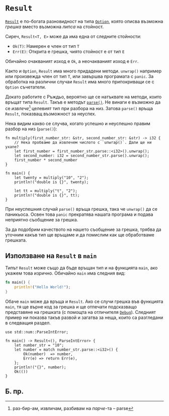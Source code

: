 # `Result`

[`Result`][result] е по-богата разновидност на типа [`Option`][option], която
описва възможна *грешка* вместо възможна *липса* на стойност.

Сиреч, `Result<T, E>` може да има една от следните стойности:

* `Ok(T)`: Намерен е член от тип `T`
* `Err(E)`: Открита е грешка, чиято стойност е от тип `E`

Обичайно очакваният изход е `Ok`, а неочакваният изход е `Err`.

Както и `Option`, `Result` има много придадени методи. `unwrap()` например или
произвежда член от тип `T`, или завършва програмата с `panic`. За обработка на
различни случаи `Result` има много припокриващи се с `Option` съчетатели.

Докато работите с Ръждьо, вероятно ще се натъквате на методи, които връщат типа
`Result`. Такъв е методът [`parse()`][parse]. Не винаги е възможно да се
_извлече_[^parse] целевият тип при разбора на низ. Затова `parse()` връща
`Result`, показващ възможност за неуспех.

Нека видим какво се случва, когато успешно и неуспешно правим разбор на низ
(`parse()`):

```rust,editable,ignore,mdbook-runnable
fn multiply(first_number_str: &str, second_number_str: &str) -> i32 {
    // Нека пробваме да извлечем числото с `unwrap()`. Дали ще ни ухапе?
    let first_number = first_number_str.parse::<i32>().unwrap();
    let second_number: i32 = second_number_str.parse().unwrap();
    first_number * second_number
}

fn main() {
    let twenty = multiply("10", "2");
    println!("double is {}", twenty);

    let tt = multiply("t", "2");
    println!("double is {}", tt);
}
```

При неуспешния случай `parse()` връща грешка, така че `unwrap()` да се
паникьоса. Освен това `panic` прекратява нашата програма и подава
неприятно съобщение за грешка.

За да подобрим качеството на нашето съобщение за грешка, трябва да уточним
какъв тип ще връщаме и да помислим как ще обработваме грешката. 

## Използване на `Result` в `main`

Типът `Result` може също да бъде връщан тип и на функцията `main`, ако укажем това
изрично. Обичайно `main` има следния вид:

```rust
fn main() {
    println!("Hello World!");
}
```

Обаче `main` може да връща и `Result`. Ако се случи грешка във функцията
`main`, тя ще върне код за грешка и ще отпечати подсказващо представяне на
грешката (с помощта на отличителя [`Debug`]). Следният пример ни показва такъв
развой и загатва за неща, които са разгледани в следващия раздел.

```rust,editable
use std::num::ParseIntError;

fn main() -> Result<(), ParseIntError> {
    let number_str = "10";
    let number = match number_str.parse::<i32>() {
        Ok(number)  => number,
        Err(e) => return Err(e),
    };
    println!("{}", number);
    Ok(())
}
```
## Б. пр.

[^parse]: раз-бир-ам, извличам, разбивам на *парче*-та – parse

[option]: https://doc.rust-lang.org/std/option/enum.Option.html
[result]: https://doc.rust-lang.org/std/result/enum.Result.html
[parse]: https://doc.rust-lang.org/std/primitive.str.html#method.parse
[`Debug`]: https://doc.rust-lang.org/std/fmt/trait.Debug.html
[the following section]: result/early_returns.md
